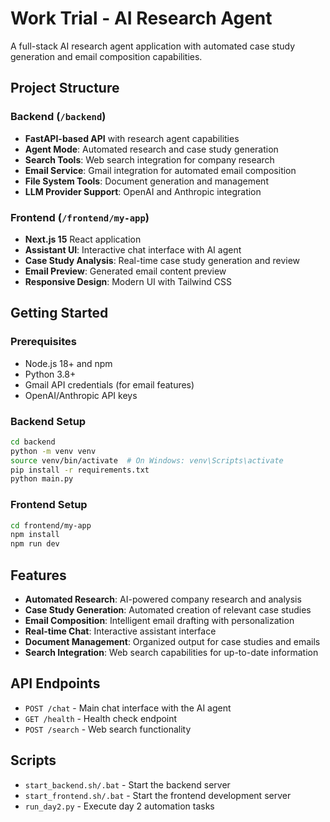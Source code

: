 # Work Trial - AI Research Agent

A full-stack AI research agent application with automated case study generation and email composition capabilities.

## Project Structure

### Backend (`/backend`)
- **FastAPI-based API** with research agent capabilities
- **Agent Mode**: Automated research and case study generation
- **Search Tools**: Web search integration for company research
- **Email Service**: Gmail integration for automated email composition
- **File System Tools**: Document generation and management
- **LLM Provider Support**: OpenAI and Anthropic integration

### Frontend (`/frontend/my-app`)
- **Next.js 15** React application
- **Assistant UI**: Interactive chat interface with AI agent
- **Case Study Analysis**: Real-time case study generation and review
- **Email Preview**: Generated email content preview
- **Responsive Design**: Modern UI with Tailwind CSS

## Getting Started

### Prerequisites
- Node.js 18+ and npm
- Python 3.8+
- Gmail API credentials (for email features)
- OpenAI/Anthropic API keys

### Backend Setup
```bash
cd backend
python -m venv venv
source venv/bin/activate  # On Windows: venv\Scripts\activate
pip install -r requirements.txt
python main.py
```

### Frontend Setup
```bash
cd frontend/my-app
npm install
npm run dev
```

## Features

- **Automated Research**: AI-powered company research and analysis
- **Case Study Generation**: Automated creation of relevant case studies
- **Email Composition**: Intelligent email drafting with personalization
- **Real-time Chat**: Interactive assistant interface
- **Document Management**: Organized output for case studies and emails
- **Search Integration**: Web search capabilities for up-to-date information

## API Endpoints

- `POST /chat` - Main chat interface with the AI agent
- `GET /health` - Health check endpoint
- `POST /search` - Web search functionality

## Scripts

- `start_backend.sh/.bat` - Start the backend server
- `start_frontend.sh/.bat` - Start the frontend development server
- `run_day2.py` - Execute day 2 automation tasks